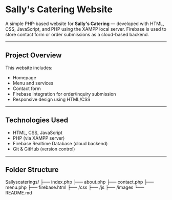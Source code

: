 # Sally's Catering Website

A simple PHP-based website for **Sally's Catering** — developed with HTML, CSS, JavaScript, and PHP using the XAMPP local server. Firebase is used to store contact form or order submissions as a cloud-based backend.

---

## Project Overview

This website includes:
- Homepage
- Menu and services
- Contact form
- Firebase integration for order/inquiry submission
- Responsive design using HTML/CSS

---

## Technologies Used

- HTML, CSS, JavaScript
- PHP (via XAMPP server)
- Firebase Realtime Database (cloud backend)
- Git & GitHub (version control)

---

## Folder Structure
Sallyscaterings/
├── index.php
├── about.php
├── contact.php
├── menu.php
├── firebase.html
├── /css
├── /js
├── /images
└── README.md
